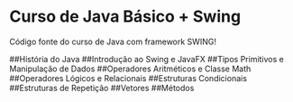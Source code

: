 # Curso de Java Básico + Swing
Código fonte do curso de Java com framework SWING!

##História do Java
##Introdução ao Swing e JavaFX
##Tipos Primitivos e Manipulação de Dados
##Operadores Aritméticos e Classe Math
##Operadores Lógicos e Relacionais
##Estruturas Condicionais
##Estruturas de Repetição
##Vetores
##Métodos
